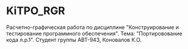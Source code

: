 # KiTPO_RGR
Расчетно-графическая работа по дисциплине "Конструирование и тестирование программного обеспечения".  Тема: "Портировование кода  л.р.1". Студент группы АВТ-943, Коновалов К.О.

